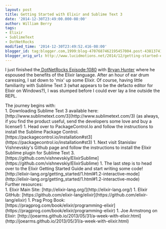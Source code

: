```yaml
---
layout: post
title: Getting Started with Elixir and Sublime Text 3
date: '2014-12-30T23:49:00.000-08:00'
author: William Berry
tags:
- Elixir
- SublimeText
- DotNetRocks
modified_time: '2014-12-30T23:49:52.416-08:00'
blogger_id: tag:blogger.com,1999:blog-4707687462195457004.post-4381374128290923010
blogger_orig_url: http://www.lucidmotions.net/2014/12/getting-started-elixir-n-sublime-text-3.html
---
```


I just finished the[ DotNetRocks 
Episode:1080](http://www.dotnetrocks.com/default.aspx?showNum=1080) with 
[Bryan Hunter](https://twitter.com/bryan_hunter) where he espoused the 
benefits of the Elixir language.  After an hour of ear drum caressing, I sat 
down to 'mix' up some Elixir.  Of course, having little familiarity with 
Sublime Text 3 (what appears to be the defacto editor for Elixir on Windows?), 
I was stumped before I could ever lay a line outside the REPL.  <div> 
<div>The journey begins with: <div>1. Downloading Sublime Text 3 available 
here: [http://www.sublimetext.com/3](http://www.sublimetext.com/3) (as always, 
if you find the product useful, send the developers some love and buy a 
license!) 
1. Head over to PackageControl.Io and follow the instructions to install the 
Sublime Package Control. 
[https://packagecontrol.io/installation#st3](https://packagecontrol.io/installation#st3) 
1. Next visit Stanislav Vishnevskiy's Github page and  follow the instructions 
to install the Elixir Sublime plugin for Sublime Text 3. 
[https://github.com/vishnevskiy/ElixirSublime](https://github.com/vishnevskiy/ElixirSublime) 
1. The last step is to head over to the Elixir Getting Started Guide and start 
writing some code! 
[http://elixir-lang.org/getting_started/1.html#1.2-interactive-mode](http://elixir-lang.org/getting_started/1.html#1.2-interactive-mode) 
<div>Further resources:<div>1. Elixir Main Site: 
[http://elixir-lang.org/](http://elixir-lang.org/) 
1. Elixir GitHub: 
[https://github.com/elixir-lang/elixir](https://github.com/elixir-lang/elixir) 
1. Prag Prog Book: 
[https://pragprog.com/book/elixir/programming-elixir](https://pragprog.com/book/elixir/programming-elixir) 
1. Joe Armstrong on Elixir: 
[http://joearms.github.io/2013/05/31/a-week-with-elixir.html](http://joearms.github.io/2013/05/31/a-week-with-elixir.html) 